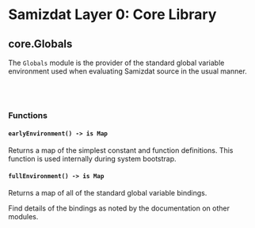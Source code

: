 Samizdat Layer 0: Core Library
==============================

core.Globals
------------

The `Globals` module is the provider of the standard global variable
environment used when evaluating Samizdat source in the usual manner.

<br><br>
### Functions

#### `earlyEnvironment() -> is Map`

Returns a map of the simplest constant and function definitions. This
function is used internally during system bootstrap.

#### `fullEnvironment() -> is Map`

Returns a map of all of the standard global variable bindings.

Find details of the bindings as noted by the documentation on other modules.
